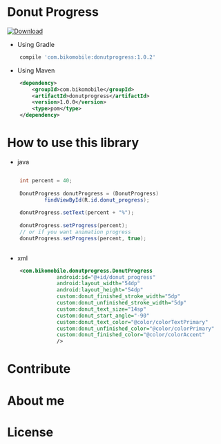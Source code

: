 Donut Progress
=======
 [ ![Download](https://api.bintray.com/packages/javiergm/maven/DonutProgress/images/download.svg) ](https://bintray.com/javiergm/maven/DonutProgress/_latestVersion)

- Using Gradle

```groovy
    compile 'com.bikomobile:donutprogress:1.0.2'
```

- Using Maven

```xml
    <dependency>
        <groupId>com.bikomobile</groupId>
        <artifactId>donutprogress</artifactId>
        <version>1.0.0</version>
        <type>pom</type>
    </dependency>
```


How to use this library
=======

- java

```java

	int percent = 40;
	        
	DonutProgress donutProgress = (DonutProgress) 
			findViewById(R.id.donut_progress);
			
	donutProgress.setText(percent + "%");
	
	donutProgress.setProgress(percent);
	// or if you want animation progress
	donutProgress.setProgress(percent, true);
	
```

- xml

```xml
	<com.bikomobile.donutprogress.DonutProgress
	            android:id="@+id/donut_progress"
	            android:layout_width="54dp"
	            android:layout_height="54dp"
	            custom:donut_finished_stroke_width="5dp"
	            custom:donut_unfinished_stroke_width="5dp"
	            custom:donut_text_size="14sp"
	            custom:donut_start_angle="-90"
	            custom:donut_text_color="@color/colorTextPrimary"
	            custom:donut_unfinished_color="@color/colorPrimary"
	            custom:donut_finished_color="@color/colorAccent"
	            />
```

Contribute
=======

About me
=======

License
=======
